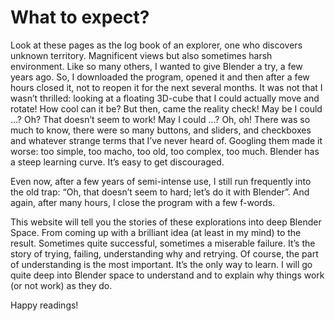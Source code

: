 # What to expect?

Look at these pages as the log book of an explorer, one who discovers unknown territory. Magnificent views but also sometimes harsh environment. Like so many others, I wanted to give Blender a try, a few years ago. So, I downloaded the program, opened it and then after a few hours closed it, not to reopen it for the next several months. It was not that I wasn’t thrilled: looking at a floating 3D-cube that I could actually move and rotate! How cool can it be? But then, came the reality check! May be I could …? Oh? That doesn’t seem to work! May I could …? Oh, oh! There was so much to know, there were so many buttons, and sliders, and checkboxes and whatever strange terms that I’ve never heard of. Googling them made it worse: too simple, too macho, too old, too complex, too much. Blender has a steep learning curve. It’s easy to get discouraged.

Even now, after a few years of semi-intense use, I still run frequently into the old trap: “Oh, that doesn’t seem to hard; let’s do it with Blender”. And again, after many hours, I close the program with a few f-words.

This website will tell you the stories of these explorations into deep Blender Space. From coming up with a brilliant idea (at least in my mind) to the result. Sometimes quite successful, sometimes a miserable failure. It’s the story of trying, failing, understanding why and retrying. Of course, the part of understanding is the most important. It’s the only way to learn. I will go quite deep into Blender space to understand and to explain why things work (or not work) as they do.

Happy readings!
